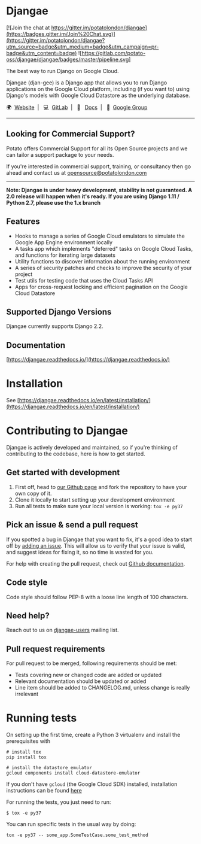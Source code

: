 # Djangae

[![Join the chat at https://gitter.im/potatolondon/djangae](https://badges.gitter.im/Join%20Chat.svg)](https://gitter.im/potatolondon/djangae?utm_source=badge&utm_medium=badge&utm_campaign=pr-badge&utm_content=badge) ![https://gitlab.com/potato-oss/djangae/djangae/badges/master/pipeline.svg]

The best way to run Django on Google Cloud.

Djangae (djan-gee) is a Django app that allows you to run Django applications on the Google Cloud platform, including (if you
want to) using Django's models with Google Cloud Datastore as the underlying database.

:earth_africa:&nbsp;&nbsp;[Website](https://djangae.org)&nbsp;&nbsp;|&nbsp;&nbsp;
:computer:&nbsp;&nbsp;[GitLab](https://gitlab.com/potato-oss/djangae/djangae)&nbsp;&nbsp;|&nbsp;&nbsp;
:closed_book:&nbsp;&nbsp; [Docs](https://djangae.readthedocs.io/)&nbsp;&nbsp;|&nbsp;&nbsp;
:busts_in_silhouette:&nbsp;&nbsp;[Google Group](https://groups.google.com/forum/#!forum/djangae-users)

---

## Looking for Commercial Support?

Potato offers Commercial Support for all its Open Source projects and we can tailor a support package to your needs.

If you're interested in commercial support, training, or consultancy then go ahead and contact us at [opensource@potatolondon.com](mailto:opensource@potatolondon.com)

---


**Note: Djangae is under heavy development, stability is not guaranteed. A 2.0 release will happen when it's ready. If you are using Django 1.11 / Python 2.7, please use the 1.x branch**

## Features

* Hooks to manage a series of Google Cloud emulators to simulate the Google App Engine environment locally
* A tasks app which implements "deferred" tasks on Google Cloud Tasks, and functions for iterating large datasets
* Utility functions to discover information about the running environment
* A series of security patches and checks to improve the security of your project
* Test utils for testing code that uses the Cloud Tasks API
* Apps for cross-request locking and efficient pagination on the Google Cloud Datastore

## Supported Django Versions

Djangae currently supports Django 2.2.

## Documentation

[https://djangae.readthedocs.io/](https://djangae.readthedocs.io/)

# Installation

See [https://djangae.readthedocs.io/en/latest/installation/](https://djangae.readthedocs.io/en/latest/installation/)


# Contributing to Djangae

Djangae is actively developed and maintained, so if you're thinking of contributing to the codebase, here is how to get started.

## Get started with development

1. First off, head to [our Github page](https://github.com/potatolondon/djangae) and fork the repository to have your own copy of it.
2. Clone it locally to start setting up your development environment
3. Run all tests to make sure your local version is working: `tox -e py37`

## Pick an issue & send a pull request

If you spotted a bug in Djangae that you want to fix, it's a good idea to start
off by [adding an issue](https://github.com/potatolondon/djangae/issues/new).
This will allow us to verify that your issue is valid, and suggest ideas for fixing it, so
no time is wasted for you.

For help with creating the pull request, check out [Github documentation](https://help.github.com/articles/creating-a-pull-request/).

## Code style

Code style should follow PEP-8 with a loose line length of 100 characters.

## Need help?

Reach out to us on [djangae-users](https://groups.google.com/forum/#!forum/djangae-users) mailing list.

## Pull request requirements

For pull request to be merged, following requirements should be met:

- Tests covering new or changed code are added or updated
- Relevant documentation should be updated or added
- Line item should be added to CHANGELOG.md, unless change is really irrelevant

# Running tests

On setting up the first time, create a Python 3 virtualenv and install the prerequisites with

```
# install tox
pip install tox

# install the datastore emulator
gcloud components install cloud-datastore-emulator
```

If you don't have `gcloud` (the Google Cloud SDK) installed, installation instructions can be found [here](https://cloud.google.com/sdk/install)

For running the tests, you just need to run:

    $ tox -e py37


You can run specific tests in the usual way by doing:

    tox -e py37 -- some_app.SomeTestCase.some_test_method


[build-status-image]: https://secure.travis-ci.org/potatolondon/djangae.png?branch=master
[travis]: https://travis-ci.org/potatolondon/djangae?branch=master
